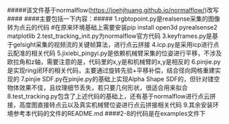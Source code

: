 #####该文件基于normalflow(https://joehjhuang.github.io/normalflow/)改写####
####主要包括一下内容：#####
1.rgbtopoint.py是realsense采集的图像转为点云的代码
  #在原来环境基础上需要安装pip install open3d pyrealsense2 matplotlib
2.test_tracking_init.py为normalflow官方代码
3.keyframes.py是基于gelsight采集的视频流的关键帧算法，进行点云拼接
4.icp.py是采用icp进行点云配准的相关代码
5.jixiebi_pingyi.py是依赖机械臂采集的位姿进行平移，不涉及欧拉角和z轴，需要注意的是，代码里的x,y是和机械臂的x,y是相反的
6.pinjie.py是实现ring闭环的相关代码，主要通过旋转先验+平移补偿，结合径向网格重建实现的
7.pinjie SDF.py在pinjie.py的基础上实现Alpha Shape SDF的，但针对镂空物体效果不佳，且纹理细节丢失，若只要几何形状，很适合用来拟合
8.test_tracking.py包含了上述代码的基础上，还有基于normalflow进行点云拼接，高度图直接转点云以及真实机械臂位姿进行点云拼接相关代码
9.其余安装环境参考本代码的文件的README.md
####2-8的代码是在examples文件下
